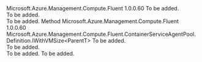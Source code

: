<Type Name="IBlank&lt;ParentT&gt;" FullName="Microsoft.Azure.Management.Compute.Fluent.ContainerServiceAgentPool.Definition.IBlank&lt;ParentT&gt;">
  <TypeSignature Language="C#" Value="public interface IBlank&lt;ParentT&gt;" />
  <TypeSignature Language="ILAsm" Value=".class public interface auto ansi abstract IBlank`1&lt;ParentT&gt;" />
  <TypeSignature Language="DocId" Value="T:Microsoft.Azure.Management.Compute.Fluent.ContainerServiceAgentPool.Definition.IBlank`1" />
  <TypeSignature Language="VB.NET" Value="Public Interface IBlank(Of ParentT)" />
  <TypeSignature Language="F#" Value="type IBlank&lt;'ParentT&gt; = interface" />
  <AssemblyInfo>
    <AssemblyName>Microsoft.Azure.Management.Compute.Fluent</AssemblyName>
    <AssemblyVersion>1.0.0.60</AssemblyVersion>
  </AssemblyInfo>
  <TypeParameters>
    <TypeParameter Name="ParentT" />
  </TypeParameters>
  <Interfaces />
  <Docs>
    <typeparam name="ParentT">To be added.</typeparam>
    <summary>To be added.</summary>
    <remarks>To be added.</remarks>
  </Docs>
  <Members>
    <Member MemberName="WithVMCount">
      <MemberSignature Language="C#" Value="public Microsoft.Azure.Management.Compute.Fluent.ContainerServiceAgentPool.Definition.IWithVMSize&lt;ParentT&gt; WithVMCount (int count);" />
      <MemberSignature Language="ILAsm" Value=".method public hidebysig newslot virtual instance class Microsoft.Azure.Management.Compute.Fluent.ContainerServiceAgentPool.Definition.IWithVMSize`1&lt;!ParentT&gt; WithVMCount(int32 count) cil managed" />
      <MemberSignature Language="DocId" Value="M:Microsoft.Azure.Management.Compute.Fluent.ContainerServiceAgentPool.Definition.IBlank`1.WithVMCount(System.Int32)" />
      <MemberSignature Language="VB.NET" Value="Public Function WithVMCount (count As Integer) As IWithVMSize(Of ParentT)" />
      <MemberSignature Language="F#" Value="abstract member WithVMCount : int -&gt; Microsoft.Azure.Management.Compute.Fluent.ContainerServiceAgentPool.Definition.IWithVMSize&lt;'ParentT&gt;" Usage="iBlank.WithVMCount count" />
      <MemberType>Method</MemberType>
      <AssemblyInfo>
        <AssemblyName>Microsoft.Azure.Management.Compute.Fluent</AssemblyName>
        <AssemblyVersion>1.0.0.60</AssemblyVersion>
      </AssemblyInfo>
      <ReturnValue>
        <ReturnType>Microsoft.Azure.Management.Compute.Fluent.ContainerServiceAgentPool.Definition.IWithVMSize&lt;ParentT&gt;</ReturnType>
      </ReturnValue>
      <Parameters>
        <Parameter Name="count" Type="System.Int32" />
      </Parameters>
      <Docs>
        <param name="count">To be added.</param>
        <summary>To be added.</summary>
        <returns>To be added.</returns>
        <remarks>To be added.</remarks>
      </Docs>
    </Member>
  </Members>
</Type>